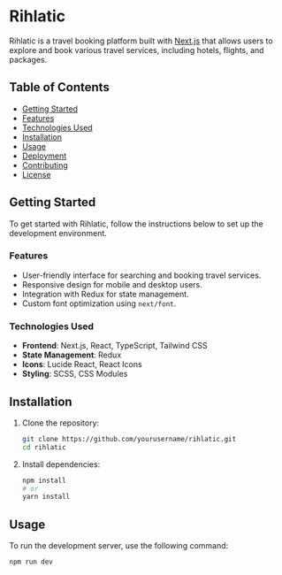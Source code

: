 # Rihlatic

Rihlatic is a travel booking platform built with [Next.js](https://nextjs.org/) that allows users to explore and book various travel services, including hotels, flights, and packages.

## Table of Contents

- [Getting Started](#getting-started)
- [Features](#features)
- [Technologies Used](#technologies-used)
- [Installation](#installation)
- [Usage](#usage)
- [Deployment](#deployment)
- [Contributing](#contributing)
- [License](#license)

## Getting Started

To get started with Rihlatic, follow the instructions below to set up the development environment.

### Features

- User-friendly interface for searching and booking travel services.
- Responsive design for mobile and desktop users.
- Integration with Redux for state management.
- Custom font optimization using `next/font`.

### Technologies Used

- **Frontend**: Next.js, React, TypeScript, Tailwind CSS
- **State Management**: Redux
- **Icons**: Lucide React, React Icons
- **Styling**: SCSS, CSS Modules

## Installation

1. Clone the repository:
   ```bash
   git clone https://github.com/yourusername/rihlatic.git
   cd rihlatic
   ```

2. Install dependencies:
   ```bash
   npm install
   # or
   yarn install
   ```

## Usage

To run the development server, use the following command:
   ```bash
   npm run dev
   ```
